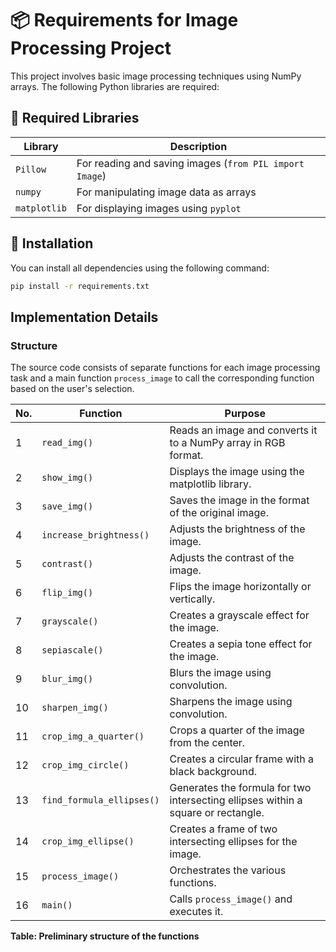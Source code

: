# 📦 Requirements for Image Processing Project

This project involves basic image processing techniques using NumPy arrays. The following Python libraries are required:

## 🧰 Required Libraries

| Library       | Description                                      |
|---------------|--------------------------------------------------|
| `Pillow`      | For reading and saving images (`from PIL import Image`) |
| `numpy`       | For manipulating image data as arrays            |
| `matplotlib`  | For displaying images using `pyplot`             |

## 📝 Installation

You can install all dependencies using the following command:

```bash
pip install -r requirements.txt
```
## Implementation Details

### Structure
The source code consists of separate functions for each image processing task and a main function `process_image` to call the corresponding function based on the user's selection.

| **No.** | **Function**                   | **Purpose**                                                |
|---------|--------------------------------|------------------------------------------------------------|
| 1       | `read_img()`                   | Reads an image and converts it to a NumPy array in RGB format. |
| 2       | `show_img()`                   | Displays the image using the matplotlib library.            |
| 3       | `save_img()`                   | Saves the image in the format of the original image.        |
| 4       | `increase_brightness()`        | Adjusts the brightness of the image.                       |
| 5       | `contrast()`                   | Adjusts the contrast of the image.                         |
| 6       | `flip_img()`                   | Flips the image horizontally or vertically.                |
| 7       | `grayscale()`                  | Creates a grayscale effect for the image.                   |
| 8       | `sepiascale()`                 | Creates a sepia tone effect for the image.                 |
| 9       | `blur_img()`                   | Blurs the image using convolution.                         |
| 10      | `sharpen_img()`                | Sharpens the image using convolution.                      |
| 11      | `crop_img_a_quarter()`         | Crops a quarter of the image from the center.              |
| 12      | `crop_img_circle()`            | Creates a circular frame with a black background.          |
| 13      | `find_formula_ellipses()`      | Generates the formula for two intersecting ellipses within a square or rectangle. |
| 14      | `crop_img_ellipse()`           | Creates a frame of two intersecting ellipses for the image. |
| 15      | `process_image()`              | Orchestrates the various functions.                        |
| 16      | `main()`                       | Calls `process_image()` and executes it.                   |

**Table: Preliminary structure of the functions**

